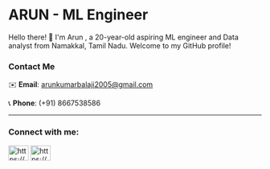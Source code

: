 # **ARUN - ML Engineer**

Hello there! 👋 I'm Arun , a 20-year-old aspiring ML engineer and Data analyst from Namakkal, Tamil Nadu. Welcome to my GitHub profile!



### Contact Me

✉️ **Email**: arunkumarbalaji2005@gmail.com

📞 **Phone**: (+91) 8667538586

---
<h3 align="left">Connect with me:</h3>
<p align="left">
<a href="https://linkedin.com/in/https://www.linkedin.com/in/arunkumarb2005/" target="blank"><img align="center" src="https://raw.githubusercontent.com/rahuldkjain/github-profile-readme-generator/master/src/images/icons/Social/linked-in-alt.svg" alt="https://www.linkedin.com/in/arunkumarb2005/" height="30" width="40" /></a>
<a href="https://stackoverflow.com/users/27156691/arun?tab=profile" target="blank"><img align="center" src="https://raw.githubusercontent.com/rahuldkjain/github-profile-readme-generator/master/src/images/icons/Social/stack-overflow.svg" alt="https://stackoverflow.com/users/27156691/arun" height="30" width="40" /></a>
</p>


